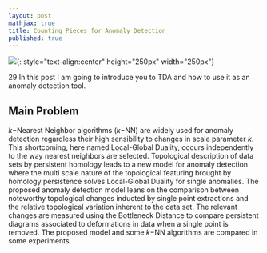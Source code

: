 ```yaml
---
layout: post
mathjax: true
title: Counting Pieces for Anomaly Detection
published: true
---
```


![](https://user-images.githubusercontent.com/67338552/85931694-fcd4f080-b88b-11ea-81c4-62b6b1efa17f.png){: style="text-align:center" height="250px" width="250px"}

29 In this post I am going to introduce you to TDA and how to use it as an anomaly detection tool.

## Main Problem

$k-$Nearest Neighbor algorithms ($k-$NN) are widely used for anomaly detection regardless their high sensibility to changes in scale parameter $k$. This shortcoming, here named 
Local-Global Duality, occurs independently to the way nearest neighbors are selected. Topological description of data sets by persistent homology leads to a new model for 
anomaly detection where the multi scale nature of the topological featuring brought by homology persistence solves Local-Global Duality for single anomalies. The proposed 
anomaly detection model leans on the comparison between noteworthy topological changes inducted by single point extractions and the relative topological variation inherent 
to the data set. The relevant changes are measured using the Bottleneck Distance to compare persistent diagrams associated to deformations in data when a single point is 
removed. The proposed model and some $k-$NN algorithms  are compared in some experiments.
